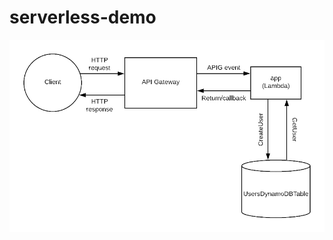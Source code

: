 # serverless-demo
![Image of node](https://github.com/Jeffreyx38/serverless-demo/blob/master/images/node.jpg)
